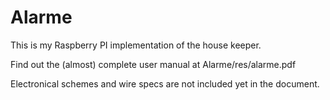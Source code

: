 Alarme
======

This is my Raspberry PI implementation of the house keeper.

Find out the (almost) complete user manual at Alarme/res/alarme.pdf

Electronical schemes and wire specs are not included yet in the document.

